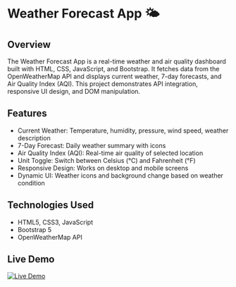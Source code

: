 # Weather Forecast App 🌤️
## Overview
The Weather Forecast App is a real-time weather and air quality dashboard built with HTML, CSS, JavaScript, and Bootstrap. 
It fetches data from the OpenWeatherMap API and displays current weather, 7-day forecasts, and Air Quality Index (AQI). 
This project demonstrates API integration, responsive UI design, and DOM manipulation.

## Features
- Current Weather: Temperature, humidity, pressure, wind speed, weather description
- 7-Day Forecast: Daily weather summary with icons
- Air Quality Index (AQI): Real-time air quality of selected location
- Unit Toggle: Switch between Celsius (°C) and Fahrenheit (°F)
- Responsive Design: Works on desktop and mobile screens
- Dynamic UI: Weather icons and background change based on weather condition
  
## Technologies Used
- HTML5, CSS3, JavaScript
- Bootstrap 5
- OpenWeatherMap API


## Live Demo
[![Live Demo](https://img.shields.io/badge/Live%20Demo-Open%20App-brightgreen?style=for-the-badge&logo=github)](https://haritha0406.github.io/weather-forecast-webapp/)


